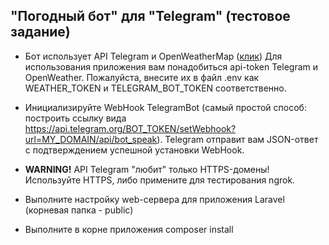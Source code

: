 ## "Погодный бот" для "Telegram" (тестовое задание)

- Бот использует API Telegram и OpenWeatherMap (<a href="https://openweathermap.org">клик</a>)
Для использования приложения вам понадобиться api-token Telegram и OpenWeather.
Пожалуйста, внесите их в файл .env как WEATHER_TOKEN и TELEGRAM_BOT_TOKEN соответственно.

- Инициализируйте WebHook TelegramBot (самый простой способ: построить ссылку вида
 https://api.telegram.org/BOT_TOKEN/setWebhook?url=MY_DOMAIN/api/bot_speak). Telegram 
 отправит вам JSON-ответ с подтверждением успешной установки WebHook.
 
 - <b>WARNING!</b> API Telegram "любит" только HTTPS-домены! Используйте HTTPS, либо
 примените для тестирования ngrok.
 
 - Выполните настройку web-сервера для приложения Laravel (корневая папка - public)
 
 - Выполните в корне приложения composer install
